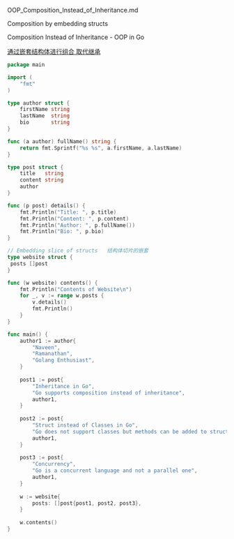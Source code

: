 OOP_Composition_Instead_of_Inheritance.md

Composition by embedding structs 

Composition Instead of Inheritance - OOP in Go

[通过嵌套结构体进行组合  取代继承](https://mp.weixin.qq.com/s?__biz=MzAxMTA4Njc0OQ==&mid=2651435370&idx=1&sn=3cfb0b8a318c411e2a1b76066ce7aba8&chksm=80bb6f98b7cce68e5f24cb715de71b6455bf3871e41a59a773b75954d37ba74edbe35795392c&mpshare=1&scene=1&srcid=0529Y1iJ7aMjhlvW8BO6psjR&from=singlemessage&ascene=1&devicetype=android-28&version=2700043b&nettype=WIFI&abtest_cookie=BAABAAoACwASABMABgAjlx4AVpkeAL%2BZHgDcmR4A9ZkeAAOaHgAAAA%3D%3D&lang=zh_CN&pass_ticket=6NFrC%2BvqM1C%2Bzqy8DJVTshi3ylnKB54NSQOWmYt8atUz7rO%2BMkZjXfrQn6%2FoUc%2Be&wx_header=1)

```go
package main

import (  
    "fmt"
)

type author struct {  
    firstName string
    lastName  string
    bio       string
}

func (a author) fullName() string {  
    return fmt.Sprintf("%s %s", a.firstName, a.lastName)
}

type post struct {  
    title   string
    content string
    author
}

func (p post) details() {  
    fmt.Println("Title: ", p.title)
    fmt.Println("Content: ", p.content)
    fmt.Println("Author: ", p.fullName())
    fmt.Println("Bio: ", p.bio)
}

// Embedding slice of structs   结构体切片的嵌套
type website struct {  
 posts []post
}

func (w website) contents() {  
    fmt.Println("Contents of Website\n")
    for _, v := range w.posts {
        v.details()
        fmt.Println()
    }
}

func main() {  
    author1 := author{
        "Naveen",
        "Ramanathan",
        "Golang Enthusiast",
    }
    
    post1 := post{
        "Inheritance in Go",
        "Go supports composition instead of inheritance",
        author1,
    }
    
    post2 := post{
        "Struct instead of Classes in Go",
        "Go does not support classes but methods can be added to structs",
        author1,
    }
    
    post3 := post{
        "Concurrency",
        "Go is a concurrent language and not a parallel one",
        author1,
    }
    
    w := website{
        posts: []post{post1, post2, post3},
    }
    
    w.contents()
}
```
